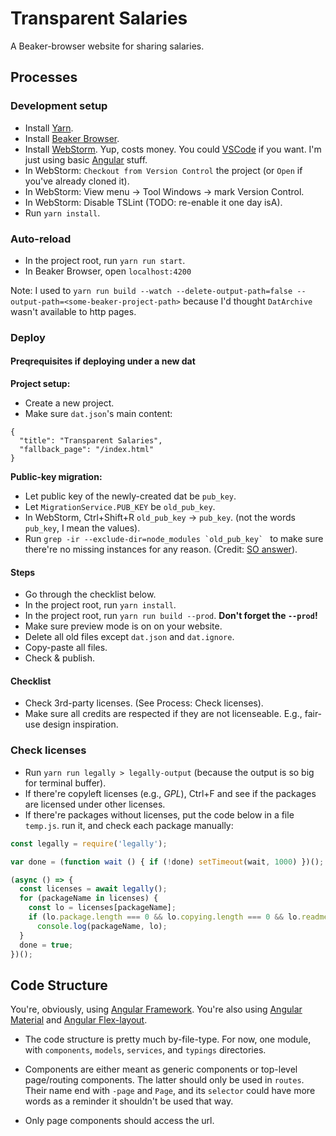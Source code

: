 # Transparent Salaries

A Beaker-browser website for sharing salaries.

## Processes

### Development setup

- Install [Yarn](https://yarnpkg.com).
- Install [Beaker Browser](https://beakerbrowser.com/).
- Install [WebStorm](https://www.jetbrains.com/webstorm/). Yup, costs money. You could [VSCode](https://code.visualstudio.com/) if you want. I'm just using basic [Angular](https://angular.io/) stuff.
- In WebStorm: `Checkout from Version Control` the project (or `Open` if you've already cloned it).
- In WebStorm: View menu -> Tool Windows -> mark Version Control.
- In WebStorm: Disable TSLint (TODO: re-enable it one day isA).
- Run `yarn install`.

### Auto-reload

- In the project root, run `yarn run start`.
- In Beaker Browser, open `localhost:4200`

Note: I used to `yarn run build --watch --delete-output-path=false --output-path=<some-beaker-project-path>` because I'd thought `DatArchive` wasn't available to http pages.

### Deploy

#### Preqrequisites if deploying under a new dat

**Project setup:**
- Create a new project.
- Make sure `dat.json`'s main content:
```
{
  "title": "Transparent Salaries",
  "fallback_page": "/index.html"
}
```
**Public-key migration:**
- Let public key of the newly-created dat be `pub_key`.
- Let `MigrationService.PUB_KEY` be `old_pub_key`.
- In WebStorm, Ctrl+Shift+R `old_pub_key` -> `pub_key`. (not the words `pub_key`, I mean the values).
- Run ``grep -ir --exclude-dir=node_modules `old_pub_key` `` to make sure there're no missing instances for any reason. (Credit: [SO answer](https://stackoverflow.com/a/49251979/6690391)).

#### Steps

- Go through the checklist below.
- In the project root, run `yarn install`.
- In the project root, run `yarn run build --prod`. **Don't forget the `--prod`!**
- Make sure preview mode is on on your website.
- Delete all old files except `dat.json` and `dat.ignore`.
- Copy-paste all files.
- Check & publish.

#### Checklist

- Check 3rd-party licenses. (See Process: Check licenses).
- Make sure all credits are respected if they are not licenseable. E.g., fair-use design inspiration.

### Check licenses

- Run `yarn run legally > legally-output` (because the output is so big for terminal buffer).
- If there're copyleft licenses (e.g., _GPL_), Ctrl+F and see if the packages are licensed under other licenses.
- If there're packages without licenses, put the code below in a file `temp.js`. run it, and check each package manually:
```javascript
const legally = require('legally');

var done = (function wait () { if (!done) setTimeout(wait, 1000) })();

(async () => {
  const licenses = await legally();
  for (packageName in licenses) {
    const lo = licenses[packageName];
    if (lo.package.length === 0 && lo.copying.length === 0 && lo.readme.length === 0)
      console.log(packageName, lo);
  }
  done = true;
})();
```

## Code Structure

You're, obviously, using [Angular Framework](https://angular.io/). You're also using [Angular Material](https://material.angular.io) and [Angular Flex-layout](https://github.com/angular/flex-layout/wiki/Declarative-API-Overview).

- The code structure is pretty much by-file-type. For now, one module, with `components`, `models`, `services`, and `typings` directories.

- Components are either meant as generic components or top-level page/routing components. The latter should only be used in `routes`. Their name end with `-page` and `Page`, and its `selector` could have more words as a reminder it shouldn't be used that way.

- Only page components should access the url.
